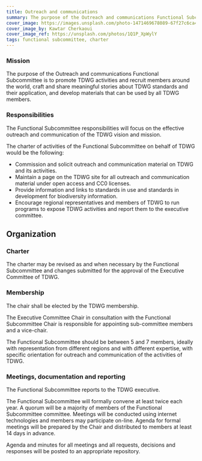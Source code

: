 ```yaml
---
title: Outreach and communications
summary: The purpose of the Outreach and communications Functional Subcommittee is to promote TDWG activities and recruit members around the world, craft and share meaningful stories about TDWG standards and their application, and develop materials that can be used by all TDWG members.
cover_image: https://images.unsplash.com/photo-1471469678089-67f27c6ca4f4
cover_image_by: Kawtar Cherkaoui
cover_image_ref: https://unsplash.com/photos/1Q1P_XpWylY
tags: functional subcommittee, charter
---
```


### Mission

The purpose of the Outreach and communications Functional Subcommittee is to promote TDWG activities and recruit members around the world, craft and share meaningful stories about TDWG standards and their application, and develop materials that can be used by all TDWG members.

### Responsibilities

The Functional Subcommittee responsibilities will focus on the effective outreach and communication of the TDWG vision and mission.

The charter of activities of the Functional Subcommittee on behalf of TDWG would be the following:

* Commission and solicit outreach and communication material on TDWG and its activities.
* Maintain a page on the TDWG site for all outreach and communication material under open access and CC0 licenses.
* Provide information and links to standards in use and standards in development for biodiversity information.
* Encourage regional representatives and members of TDWG to run programs to expose TDWG activities and report them to the executive committee.

## Organization

### Charter

The charter may be revised as and when necessary by the Functional Subcommittee and changes submitted for the approval of the Executive Committee of TDWG.

### Membership

The chair shall be elected by the TDWG membership.

The Executive Committee Chair in consultation with the Functional Subcommittee Chair is responsible for appointing sub-committee members and a vice-chair.

The Functional Subcommittee should be between 5 and 7 members, ideally with representation from different regions and with different expertise, with specific orientation for outreach and communication of the activities of TDWG.
 
### Meetings, documentation and reporting

The Functional Subcommittee reports to the TDWG executive.

The Functional Subcommittee will formally convene at least twice each year. A quorum will be a majority of members of the Functional Subcommittee committee. Meetings will be conducted using internet technologies and members may participate on-line. Agenda for formal meetings will be prepared by the Chair and distributed to members at least 14 days in advance.

Agenda and minutes for all meetings and all requests, decisions and responses will be posted to an appropriate repository.
